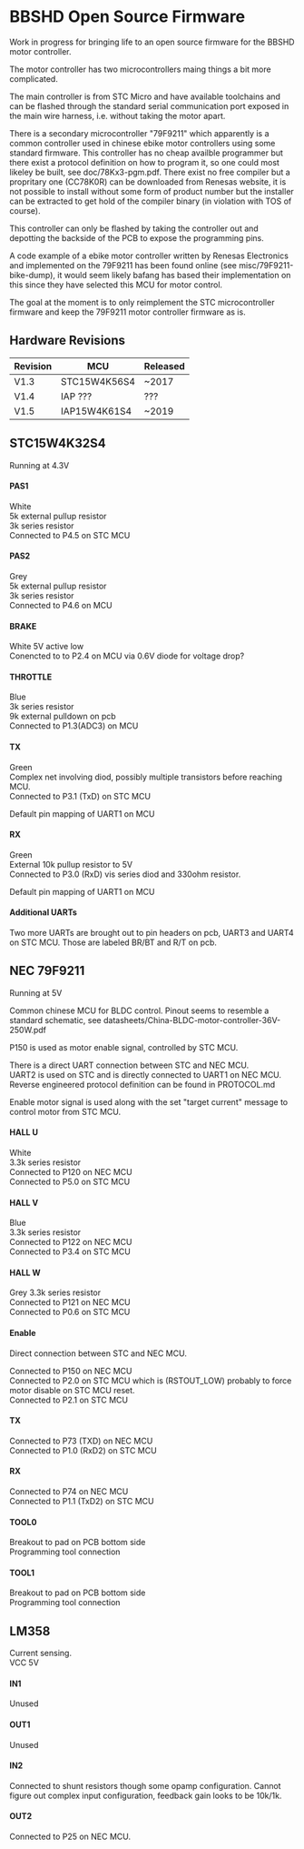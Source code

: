 # BBSHD Open Source Firmware

Work in progress for bringing life to an open source firmware for the BBSHD motor controller.

The motor controller has two microcontrollers maing things a bit more complicated.

The main controller is from STC Micro and have available toolchains and can be flashed through the standard serial communication port exposed in the main wire harness, i.e. without taking the motor apart.

There is a secondary microcontroller "79F9211" which apparently is a common controller used in chinese ebike motor controllers using some standard firmware.
This controller has no cheap availble programmer but there exist a protocol definition on how to program it, so one could most likeley be built, see doc/78Kx3-pgm.pdf.
There exist no free compiler but a propritary one (CC78K0R) can be downloaded from Renesas website, it is not possible to install without some form of product number but the installer can be extracted to get hold of the compiler binary (in violation with TOS of course).

This controller can only be flashed by taking the controller out and depotting the backside of the PCB to expose the programming pins.

A code example of a ebike motor controller written by Renesas Electronics and implemented on the 79F9211 has been found online (see misc/79F9211-bike-dump), it would seem likely bafang has based their implementation on this since they have selected this MCU for motor control.

The goal at the moment is to only reimplement the STC microcontroller firmware and keep the 79F9211 motor controller firmware as is.

## Hardware Revisions

Revision | MCU          | Released
-------- | ------------ | -----------
V1.3     | STC15W4K56S4 | ~2017
V1.4     | IAP ???      | ???
V1.5     | IAP15W4K61S4 | ~2019


## STC15W4K32S4
Running at 4.3V


#### PAS1
White  
5k external pullup resistor  
3k series resistor  
Connected to P4.5 on STC MCU

#### PAS2
Grey   
5k external pullup resistor  
3k series resistor  
Connected to P4.6 on MCU

#### BRAKE 
White
5V active low  
Conencted to to P2.4 on MCU via 0.6V diode for voltage drop?

#### THROTTLE
Blue  
3k series resistor  
9k external pulldown on pcb  
Connected to P1.3(ADC3) on MCU

#### TX
Green  
Complex net involving diod, possibly multiple transistors before reaching MCU.  
Connected to P3.1 (TxD) on STC MCU

Default pin mapping of UART1 on MCU

#### RX
Green  
External 10k pullup resistor to 5V  
Connected to P3.0 (RxD) vis series diod and 330ohm resistor.

Default pin mapping of UART1 on MCU

#### Additional UARTs
Two more UARTs are brought out to pin headers on pcb, UART3 and UART4 on STC MCU.
Those are labeled BR/BT and R/T on pcb.

## NEC 79F9211
Running at 5V

Common chinese MCU for BLDC control.
Pinout seems to resemble a standard schematic, see datasheets/China-BLDC-motor-controller-36V-250W.pdf

P150 is used as motor enable signal, controlled by STC MCU.

There is a direct UART connection between STC and NEC MCU.  
UART2 is used on STC and is directly connected to UART1 on NEC MCU.
Reverse engineered protocol definition can be found in PROTOCOL.md

Enable motor signal is used along with the set "target current" message to control motor from STC MCU.

#### HALL U
White  
3.3k series resistor  
Connected to P120 on NEC MCU  
Connected to P5.0 on STC MCU

#### HALL V
Blue  
3.3k series resistor  
Connected to P122 on NEC MCU  
Connected to P3.4 on STC MCU

#### HALL W
Grey
3.3k series resistor  
Connected to P121 on NEC MCU  
Connected to P0.6 on STC MCU

#### Enable
Direct connection between STC and NEC MCU.  

Connected to P150 on NEC MCU  
Connected to P2.0 on STC MCU which is (RSTOUT_LOW) probably to force motor disable on STC MCU reset.  
Connected to P2.1 on STC MCU

#### TX
Connected to P73 (TXD) on NEC MCU  
Connected to P1.0 (RxD2) on STC MCU

#### RX
Connected to P74 on NEC MCU  
Connected to P1.1 (TxD2) on STC MCU

#### TOOL0
Breakout to pad on PCB bottom side  
Programming tool connection

#### TOOL1
Breakout to pad on PCB bottom side  
Programming tool connection


## LM358
Current sensing.  
VCC 5V

#### IN1
Unused

#### OUT1
Unused

#### IN2
Connected to shunt resistors though some opamp configuration.
Cannot figure out complex input configuration, feedback gain looks to be 10k/1k.

#### OUT2
Connected to P25 on NEC MCU.
